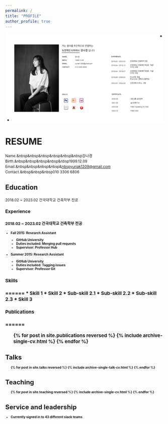 ```yaml
---
permalink: /
title: "PROFILE"
author_profile: true
---
```


<img src='/images/2.png'>

<h1>RESUME</h1>


<small>Name.&nbsp&nbsp&nbsp&nbsp&nbsp&nbsp강나경</small></br>
<small>Birth.&nbsp&nbsp&nbsp&nbsp&nbsp1999.12.09</small></br>
<small>Email.&nbsp&nbsp&nbsp&nbsp&nbspyuriak1209@gmail.com</small></br>
<small>Contact.&nbsp&nbsp&nbsp010 3306 6806</small></br>


<h2>Education</h2>

<small>2018.02 ~ 2023.02   건국대학교 건축학부 전공<small>

<h2>Experience<h2>

<small>2018.02 ~ 2023.02   건국대학교 건축학부 전공<small>

* Fall 2015: Research Assistant
  * GitHub University
  * Duties included: Merging pull requests
  * Supervisor: Professor Hub

* Summer 2015: Research Assistant
  * GitHub University
  * Duties included: Tagging issues
  * Supervisor: Professor Git
  
<h2>Skills<h2>
======
* Skill 1
* Skill 2
  * Sub-skill 2.1
  * Sub-skill 2.2
  * Sub-skill 2.3
* Skill 3

<h2>Publications<h2>
======
  <ul>{% for post in site.publications reversed %}
    {% include archive-single-cv.html %}
  {% endfor %}</ul>
  
Talks
======
  <ul>{% for post in site.talks reversed %}
    {% include archive-single-talk-cv.html  %}
  {% endfor %}</ul>
  
Teaching
======
  <ul>{% for post in site.teaching reversed %}
    {% include archive-single-cv.html %}
  {% endfor %}</ul>
  
Service and leadership
======
* Currently signed in to 43 different slack teams
